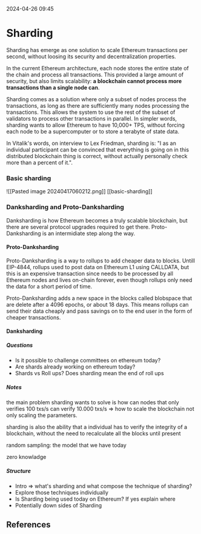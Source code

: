 2024-04-26 09:45

# Sharding

Sharding has emerge as one solution to scale Ethereum transactions per second, without loosing its security and decentralization properties.

In the current Ethereum architecture, each node stores the entire state of the chain and process all transactions. This provided a large amount of security, but also limits scalability: **a blockchain cannot process more transactions than a single node can**.

Sharding comes as a solution where only a subset of nodes process the transactions, as long as there are sufficiently many nodes processing the transactions. This allows the system to use the rest of the subset of validators to process other transactions in parallel. 
In simpler words, sharding wants to allow Ethereum to have 10,000+ TPS, without forcing each node to be a supercomputer or to store a terabyte of state data.

In Vitalik's words, on interview to Lex Friedman, sharding is: "I as an individual participant can be convinced that everything is going on in this distributed blockchain thing is correct, without actually personally check more than a percent of it.".
### Basic sharding
![[Pasted image 20240417060212.png]]
[[basic-sharding]]

### Danksharding and Proto-Danksharding
Danksharding is how Ethereum becomes a truly scalable blockchain, but there are several protocol upgrades required to get there. Proto-Danksharding is an intermidiate step along the way.
#### Proto-Danksharding
Proto-Danksharding is a way to rollups to add cheaper data to blocks. Untill EIP-4844, rollups used to post data on Ethereum L1 using CALLDATA, but this is an expensive transaction since needs to be processed by all Ethereum nodes and lives on-chain forever, even though rollups only need the data for a short period of time.

Proto-Danksharding adds a new space in the blocks called blobspace that are delete after a 4096 epochs, or about 18 days. This means rollups can send their data cheaply and pass savings on to the end user in the form of cheaper transactions.

#### Danksharding



##### Questions
- Is it possible to challenge committees on ethereum today?
- Are shards already working on ethereum today?
- Shards vs Roll ups? Does sharding mean the end of roll ups
##### Notes
the main problem sharding wants to solve is how can nodes that only verifies 100 txs/s can verify 10.000 txs/s => how to scale the blockchain not only scaling the parameters.

sharding is also the ability that a individual has to verify the integrity of a blockchain, without the need to recalculate all the blocks until present 

random sampling: the model that we have today

zero knowladge

##### Structure
- Intro => what's sharding and what compose the technique of sharding?
- Explore those techniques individually
- Is Sharding being used today on Ethereum? If yes explain where
- Potentially down sides of Sharding

## References